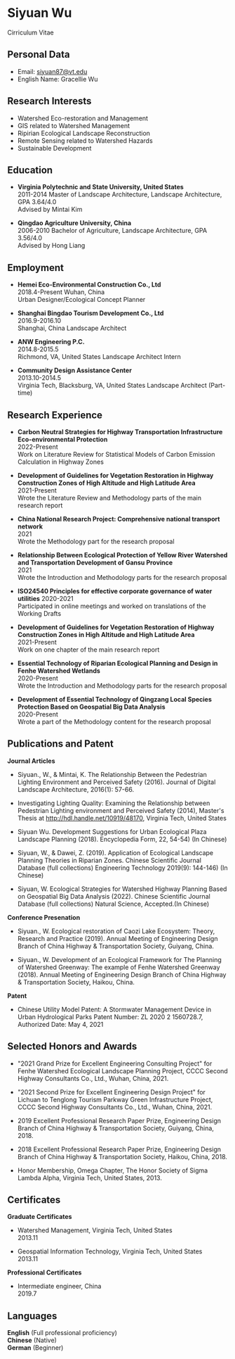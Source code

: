 # Siyuan Wu
 Cirriculum Vitae



## Personal Data
- Email: siyuan87@vt.edu
- English Name: Gracellie Wu

## Research Interests
- Watershed Eco-restoration and Management
- GIS related to Watershed Management
- Ripirian Ecological Landscape Reconstruction 
- Remote Sensing related to Watershed Hazards
- Sustainable Development

## Education
- **Virginia Polytechnic and State University, United States**                                                                   
2011-2014
  Master of Landscape Architecture, Landscape Architecture, GPA 3.64/4.0  
Advised by Mintai Kim
  
- **Qingdao Agriculture University, China**                                                                                                    
2006-2010
  Bachelor of Agriculture, Landscape Architecture, GPA 3.56/4.0  
Advised by Hong Liang

## Employment
- **Hemei Eco-Environmental Construction Co., Ltd**                                                                        
2018.4-Present
  Wuhan, China                                          
  Urban Designer/Ecological Concept Planner

- **Shanghai Bingdao Tourism Development Co., Ltd**                                                                   
2016.9-2016.10  
  Shanghai, China
  Landscape Architect

- **ANW Engineering P.C.**                                                                                                                          
2014.8-2015.5  
  Richmond, VA, United States
  Landscape Architect Intern

- **Community Design Assistance Center**                                                                                            
2013.10-2014.5  
  Virginia Tech, Blacksburg, VA, United States
  Landscape Architect (Part-time)

## Research Experience
- **Carbon Neutral Strategies for Highway Transportation Infrastructure Eco-environmental Protection**                                                                          
2022-Present                                          
Work on Literature Review for Statistical Models of Carbon Emission Calculation in Highway Zones

- **Development of Guidelines for Vegetation Restoration in Highway Construction Zones of High Altitude and High Latitude Area**  
2021-Present  
Wrote the Literature Review and Methodology parts of the main research report

- **China National Research Project: Comprehensive national transport network**  
2021  
Wrote the Methodology part for the research proposal

- **Relationship Between Ecological Protection of Yellow River Watershed and Transportation Development of Gansu Province**  
2021  
  Wrote the Introduction and Methodology parts for the research proposal

- **ISO24540 Principles for effective corporate governance of water utilities**
2020-2021  
  Participated in online meetings and  worked on translations of the Working Drafts

- **Development of Guidelines for Vegetation Restoration of Highway Construction Zones in High Altitude and High Latitude Area**  
2021-Present  
  Work on one chapter of the main research report

- **Essential Technology of Riparian Ecological Planning and Design in Fenhe Watershed Wetlands**  
2020-Present  
  Wrote the Introduction and Methodology parts for the research proposal

- **Development of Essential Technology of Qingzang Local Species Protection Based on Geospatial Big Data Analysis**  
2020-Present  
  Wrote a part of the Methodology content for the research proposal

## Publications and Patent
**Journal Articles**

- Siyuan., W., & Mintai, K. The Relationship Between the Pedestrian Lighting Environment and Perceived Safety (2016). Journal of Digital Landscape Architecture, 2016(1): 57-66. 

- Investigating Lighting Quality: Examining the Relationship between Pedestrian Lighting environment and Perceived Safety (2014), Master's Thesis at http://hdl.handle.net/10919/48170, Virginia Tech, United States

- Siyuan Wu. Development Suggestions for Urban Ecological Plaza Landscape Planning (2018). Encyclopedia Form, 22, 54-54) (In Chinese)

- Siyuan, W., & Dawei, Z. (2019). Application of Ecological Landscape Planning Theories in Riparian Zones. Chinese Scientific Journal Database (full collections) Engineering Technology 2019(9): 144-146) (In Chinese)

- Siyuan, W. Ecological Strategies for Watershed Highway Planning Based on Geospatial Big Data Analysis (2022). Chinese Scientific Journal Database (full collections) Natural Science, Accepted.(In Chinese)

**Conference Presenation**

- Siyuan., W. Ecological restoration of Caozi Lake Ecosystem: Theory, Research and Practice (2019). Annual Meeting of Engineering Design Branch of China Highway & Transportation Society, Guiyang, China.

- Siyuan., W. Development of an Ecological Framework for The Planning of Watershed Greenway: The example of Fenhe Watershed Greenway (2018). Annual Meeting of Engineering Design Branch of China Highway & Transportation Society, Haikou, China.

**Patent**

- Chinese Utility Model Patent: A Stormwater Management Device in Urban Hydrological Parks
Patent Number: ZL 2020 2 1560728.7, Authorized Date: May 4, 2021

## Selected Honors and Awards
- "2021 Grand Prize for Excellent Engineering Consulting Project" for Fenhe Watershed Ecological Landscape Planning Project, CCCC Second Highway Consultants Co., Ltd., Wuhan, China, 2021.

- "2021 Second Prize for Excellent Engineering Design Project"  for Lichuan to Tenglong Tourism Parkway Green Infrastructure Project, CCCC Second Highway Consultants Co., Ltd., Wuhan, China, 2021.

- 2019 Excellent Professional Research Paper Prize, Engineering Design Branch of China Highway & Transportation Society, Guiyang, China, 2018.

- 2018 Excellent Professional Research Paper Prize, Engineering Design Branch of China Highway & Transportation Society, Haikou, China, 2018.

- Honor Membership, Omega Chapter, The Honor Society of Sigma Lambda Alpha, Virginia Tech, United States, 2013.    

## Certificates
 **Graduate Certificates**
- Watershed Management, Virginia Tech, United States                                                                            
2013.11

- Geospatial Information Technology, Virginia Tech, United States                                                           
2013.11

**Professional Certificates**
- Intermediate engineer, China                                                                                                                      
2019.7

## Languages
**English** (Full professional proficiency)     
**Chinese** (Native)    
**German** (Beginner)













 

















